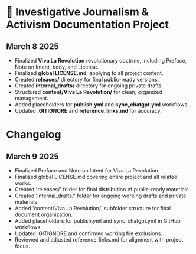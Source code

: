 # 📝 Investigative Journalism & Activism Documentation Project

## March 8 2025
- Finalized **Viva La Revolution** revolutionary doctrine, including Preface, Note on Intent, body, and License.
- Finalized **global LICENSE.md**, applying to all project content.
- Created **releases/** directory for final public-ready versions.
- Created **internal_drafts/** directory for ongoing private drafts.
- Structured **content/Viva La Revolution/** for clean, organized management.
- Added placeholders for **publish.yml** and **sync_chatgpt.yml** workflows.
- Updated **.GITIGNORE** and **reference_links.md** for accuracy.
# Changelog

## March 9 2025
- Finalized Preface and Note on Intent for Viva La Revolution.
- Finalized global LICENSE.md covering entire project and all related works.
- Created 'releases/' folder for final distribution of public-ready materials.
- Created 'internal_drafts/' folder for ongoing working drafts and private materials.
- Added 'content/Viva La Revolution/' subfolder structure for final document organization.
- Added placeholders for publish.yml and sync_chatgpt.yml in GitHub workflows.
- Updated .GITIGNORE and confirmed working file exclusions.
- Reviewed and adjusted reference_links.md for alignment with project focus.